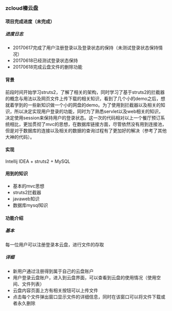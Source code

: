 ### zcloud榛云盘
#### 项目完成进度（未完成）
##### 进度日志
* 20170617完成了用户注册登录以及登录状态的保持（未测试登录状态保持情况）
* 20170618已经测试登录状态保持
* 20170618完成云盘文件的删除功能
#### 背景
前段时间开始学习struts2，了解了相关的架构，同时学习了基于struts2的拦截器的概念与用法以及网页文件上传下载的相关知识，看到了几个小的demo之后，想就着学到的一些新知识做一个小的网盘的demo。为了使用到拦截器以及相关的知识，所以决定实现用户登录的功能，同时为了熟悉servlet以及web相关的知识，决定使用session来保持用户的登录状态。这一次的代码相对以上一个餐厅预订系统相比，更加贯彻了mvc的思想，在数据库链接方面，尽管依然没有用到连接池，但是对于数据库的连接以及相关的数据的查询过程有了更加好的解决（参考了其他大神的代码）。
#### 实现
Intellij IDEA + struts2 + MySQL
#### 用到的知识
* 基本的mvc思想
* struts2拦截器
* javaweb知识
* 数据库mysql知识
#### 功能介绍
##### 基本
每一位用户可以注册登录本云盘，进行文件的存取
##### 详细
* 新用户通过注册得到属于自己的云盘账户
* 用户登录云盘账户，进入到云盘界面，可以查看到云盘的使用情况（使用空间、文件列表）
* 云盘内容页面上方有相关按钮可以上传文件
* 点击每个文件弹出窗口显示文件的详细信息，同时在该窗口可以将文件下载或者永久删除
